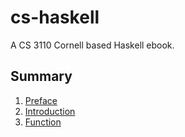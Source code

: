 # cs-haskell
A CS 3110 Cornell based Haskell ebook.

## Summary
1. [Preface](./01_preface/README.md)
2. [Introduction](./02_introduction/README.md)
3. [Function](./03_function/README.md)
